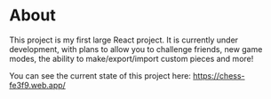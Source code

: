 # About
This project is my first large React project. It is currently under development, with plans to allow you to challenge friends, new game modes, the ability to make/export/import custom pieces and more!

You can see the current state of this project here: https://chess-fe3f9.web.app/
